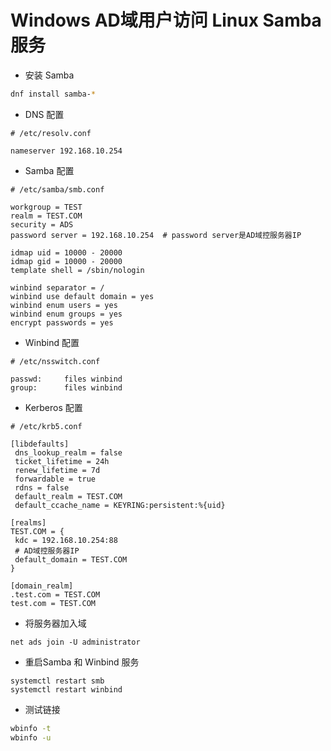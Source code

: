 # Windows AD域用户访问 Linux Samba 服务
- 安装 Samba
```bash
dnf install samba-*
```
- DNS 配置
```
# /etc/resolv.conf

nameserver 192.168.10.254
```
- Samba 配置
```
# /etc/samba/smb.conf

workgroup = TEST
realm = TEST.COM
security = ADS
password server = 192.168.10.254  # password server是AD域控服务器IP

idmap uid = 10000 - 20000
idmap gid = 10000 - 20000
template shell = /sbin/nologin

winbind separator = /
winbind use default domain = yes
winbind enum users = yes
winbind enum groups = yes
encrypt passwords = yes
```
- Winbind 配置
```
# /etc/nsswitch.conf

passwd:     files winbind
group:      files winbind
```
- Kerberos 配置
```
# /etc/krb5.conf

[libdefaults]
 dns_lookup_realm = false
 ticket_lifetime = 24h
 renew_lifetime = 7d
 forwardable = true
 rdns = false
 default_realm = TEST.COM
 default_ccache_name = KEYRING:persistent:%{uid}

[realms]
TEST.COM = {
 kdc = 192.168.10.254:88
 # AD域控服务器IP
 default_domain = TEST.COM
}

[domain_realm]
.test.com = TEST.COM
test.com = TEST.COM
```
- 将服务器加入域
```
net ads join -U administrator
```
- 重启Samba 和 Winbind 服务
```
systemctl restart smb
systemctl restart winbind
```
- 测试链接
```bash
wbinfo -t
wbinfo -u
```
